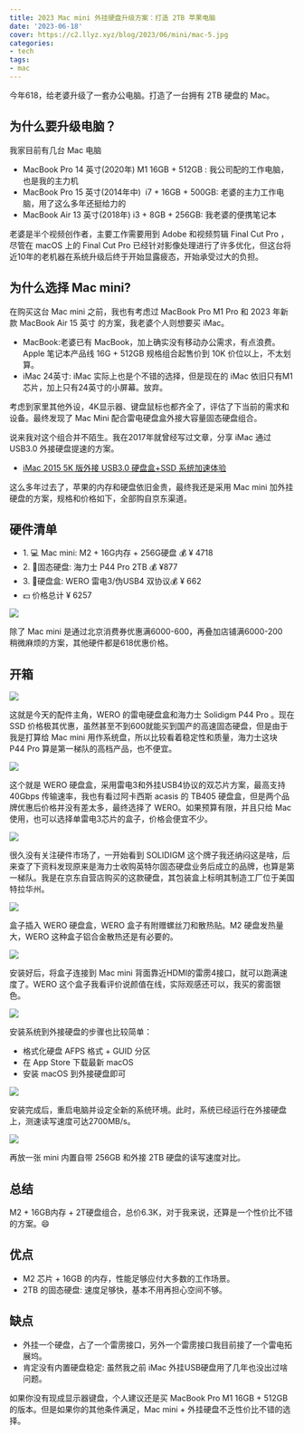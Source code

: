 ```yaml
---
title: 2023 Mac mini 外挂硬盘升级方案：打造 2TB 苹果电脑
date: '2023-06-18'
cover: https://c2.llyz.xyz/blog/2023/06/mini/mac-5.jpg
categories:
- tech
tags:
- mac
---
```


今年618，给老婆升级了一套办公电脑。打造了一台拥有 2TB 硬盘的 Mac。

## 为什么要升级电脑？

我家目前有几台 Mac 电脑

- MacBook Pro 14 英寸(2020年) M1 16GB + 512GB : 我公司配的工作电脑，也是我的主力机
- MacBook Pro 15 英寸(2014年中)  i7 + 16GB + 500GB: 老婆的主力工作电脑，用了这么多年还挺给力的
- MacBook Air 13 英寸(2018年) i3 + 8GB + 256GB: 我老婆的便携笔记本

老婆是半个视频创作者，主要工作需要用到 Adobe 和视频剪辑 Final Cut Pro ，尽管在 macOS 上的 Final Cut Pro 已经针对影像处理进行了许多优化，但这台将近10年的老机器在系统升级后终于开始显露疲态，开始承受过大的负担。

## 为什么选择 Mac mini?

在购买这台 Mac mini 之前，我也有考虑过 MacBook Pro M1 Pro 和 2023 年新款 MacBook Air 15 英寸 的方案，我老婆个人则想要买 iMac。

- MacBook:老婆已有 MacBook，加上确实没有移动办公需求，有点浪费。Apple 笔记本产品线 16G + 512GB 规格组合起售价到 10K 价位以上，不太划算。
- iMac 24英寸: iMac 实际上也是个不错的选择，但是现在的 iMac 依旧只有M1芯片，加上只有24英寸的小屏幕。放弃。

考虑到家里其他外设，4K显示器、键盘鼠标也都齐全了，评估了下当前的需求和设备。最终发现了 Mac Mini 配合雷电硬盘盒外接大容量固态硬盘组合。

说来我对这个组合并不陌生。我在2017年就曾经写过文章，分享 iMac 通过 USB3.0 外接硬盘提速的方案。

- [iMac 2015 5K 版外接 USB3.0 硬盘盒+SSD 系统加速体验](https://luolei.org/imac-5k-external-usb-ssd-update/)

这么多年过去了，苹果的内存和硬盘依旧金贵，最终我还是采用 Mac mini 加外挂硬盘的方案，规格和价格如下，全部购自京东渠道。

## 硬件清单

- 1\. 💻 Mac mini: M2 + 16G内存 + 256G硬盘 💰 ¥ 4718
- 2\. 💾固态硬盘: 海力士 P44 Pro 2TB 💰 ¥877
- 3\. 📼硬盘盒: WERO 雷电3/伪USB4 双协议💰 ¥ 662
- 💵 价格总计 ¥ 6257

![](https://c2.llyz.xyz/blog/2023/06/mini/order-1.jpg)

除了 Mac mini 是通过北京消费券优惠满6000-600，再叠加店铺满6000-200  稍微麻烦的方案，其他硬件都是618优惠价格。

## 开箱

![](https://c2.llyz.xyz/blog/2023/06/mini/mac-1.jpg)

这就是今天的配件主角，WERO 的雷电硬盘盒和海力士 Solidigm P44 Pro 。现在 SSD 价格极其优惠，虽然甚至不到600就能买到国产的高速固态硬盘，但是由于我是打算给 Mac mini 用作系统盘，所以比较看着稳定性和质量，海力士这块 P44 Pro 算是第一梯队的高档产品，也不便宜。

![](https://c2.llyz.xyz/blog/2023/06/mini/mac-2.jpg)

这个就是 WERO 硬盘盒，采用雷电3和外挂USB4协议的双芯片方案，最高支持 40Gbps 传输速率，我也有看过阿卡西斯 acasis 的 TB405 硬盘盒，但是两个品牌优惠后价格并没有差太多，最终选择了 WERO。如果预算有限，并且只给 Mac 使用，也可以选择单雷电3芯片的盒子，价格会便宜不少。

![](https://c2.llyz.xyz/blog/2023/06/mini/mac-3.jpg)

很久没有关注硬件市场了，一开始看到 SOLIDIGM 这个牌子我还纳闷这是啥，后来查了下资料发现原来是海力士收购英特尔固态硬盘业务后成立的品牌，也算是第一梯队。我是在京东自营店购买的这款硬盘，其包装盒上标明其制造工厂位于美国特拉华州。

![](https://c2.llyz.xyz/blog/2023/06/mini/mac-4.jpg)

盒子插入 WERO 硬盘盒，WERO 盒子有附赠螺丝刀和散热贴。M2 硬盘发热量大，WERO 这种盒子铝合金散热还是有必要的。

![](https://c2.llyz.xyz/blog/2023/06/mini/mac-5.jpg)

安装好后，将盒子连接到 Mac mini 背面靠近HDMI的雷雳4接口，就可以跑满速度了。WERO 这个盒子我看评价说颜值在线，实际观感还可以，我买的雾面银色。

![](https://c2.llyz.xyz/blog/2023/06/mini/mac-7.jpg)

安装系统到外接硬盘的步骤也比较简单：

- 格式化硬盘 AFPS 格式 + GUID 分区
- 在 App Store 下载最新 macOS
- 安装 macOS 到外接硬盘即可

![](https://c2.llyz.xyz/blog/2023/06/mini/mac-9.jpg)

安装完成后，重启电脑并设定全新的系统环境。此时，系统已经运行在外接硬盘上，测速读写速度可达2700MB/s。

![](https://c2.llyz.xyz/blog/2023/06/mini/mac-8.jpg)

再放一张 mini 内置自带 256GB 和外接 2TB 硬盘的读写速度对比。

## 总结

M2 + 16GB内存 + 2T硬盘组合，总价6.3K，对于我来说，还算是一个性价比不错的方案。😄

## 优点

- M2 芯片 + 16GB 的内存，性能足够应付大多数的工作场景。
- 2TB 的固态硬盘: 速度足够快，基本不用再担心空间不够。

## 缺点

- 外挂一个硬盘，占了一个雷雳接口，另外一个雷雳接口我目前接了一个雷电拓展坞。
- 肯定没有内置硬盘稳定: 虽然我之前 iMac 外挂USB硬盘用了几年也没出过啥问题。

如果你没有现成显示器键盘，个人建议还是买 MacBook Pro M1 16GB + 512GB 的版本。但是如果你的其他条件满足，Mac mini + 外挂硬盘不乏性价比不错的选择。
